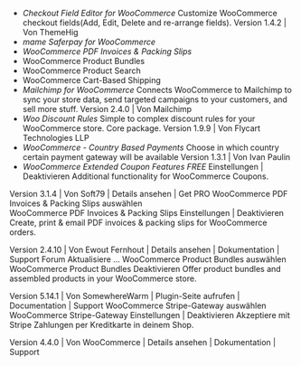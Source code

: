 - *Checkout Field Editor for WooCommerce*
Customize WooCommerce checkout fields(Add, Edit, Delete and re-arrange fields).
Version 1.4.2 | Von ThemeHig
- *mame Saferpay for WooCommerce*
- *WooCommerce PDF Invoices & Packing Slips*
- WooCommerce Product Bundles
- WooCommerce Product Search
- WooCommerce Cart-Based Shipping
- *Mailchimp for WooCommerce* 
Connects WooCommerce to Mailchimp to sync your store data, send targeted campaigns to your customers, and sell more stuff.
Version 2.4.0 | Von Mailchimp
- *Woo Discount Rules* 
Simple to complex discount rules for your WooCommerce store. Core package.
Version 1.9.9 | Von Flycart Technologies LLP
- *WooCommerce - Country Based Payments* 
Choose in which country certain payment gateway will be available
Version 1.3.1 | Von Ivan Paulin
- *WooCommerce Extended Coupon Features FREE*
Einstellungen | Deaktivieren
Additional functionality for WooCommerce Coupons.

Version 3.1.4 | Von Soft79 | Details ansehen | Get PRO
WooCommerce PDF Invoices & Packing Slips auswählen	
WooCommerce PDF Invoices & Packing Slips
Einstellungen | Deaktivieren
Create, print & email PDF invoices & packing slips for WooCommerce orders.

Version 2.4.10 | Von Ewout Fernhout | Details ansehen | Dokumentation | Support Forum
Aktualisiere …
WooCommerce Product Bundles auswählen	
WooCommerce Product Bundles
Deaktivieren
Offer product bundles and assembled products in your WooCommerce store.

Version 5.14.1 | Von SomewhereWarm | Plugin-Seite aufrufen | Documentation | Support
WooCommerce Stripe-Gateway auswählen	
WooCommerce Stripe-Gateway
Einstellungen | Deaktivieren
Akzeptiere mit Stripe Zahlungen per Kreditkarte in deinem Shop.

Version 4.4.0 | Von WooCommerce | Details ansehen | Dokumentation | Support

